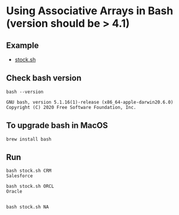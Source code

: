 # Using Associative Arrays in Bash (version should be > 4.1)

## Example

- [stock.sh](stock.sh)
## Check bash version
``` 
bash --version
```
```
GNU bash, version 5.1.16(1)-release (x86_64-apple-darwin20.6.0)
Copyright (C) 2020 Free Software Foundation, Inc.

```

## To upgrade bash in MacOS
```
brew install bash

```

## Run
```
bash stock.sh CRM
Salesforce

bash stock.sh ORCL
Oracle


bash stock.sh NA
```
